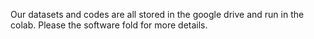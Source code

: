 Our datasets and codes are all stored in the google drive and run in the colab. Please the software fold for more details.
